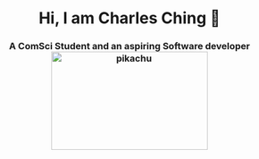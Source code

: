    <h1 align="center">Hi, I am Charles Ching 👋</h1>
    <h3 align="center">
      A ComSci Student and an aspiring Software developer
      <img
        src="https://giphy.com/embed/p4rlUyZC4AQzm"
        width="280"
        height="176"
        alt="pikachu"
      />
    </h3>

<!-- I'm Charles, a computer science student and a software developer. -->

<!--
**chaaals/chaaals** is a ✨ _special_ ✨ repository because its `README.md` (this file) appears on your GitHub profile.

Here are some ideas to get you started:

- 🔭 I’m currently working on ...
- 🌱 I’m currently learning ...
- 👯 I’m looking to collaborate on ...
- 🤔 I’m looking for help with ...
- 💬 Ask me about ...
- 📫 How to reach me: ...
- 😄 Pronouns: ...
- ⚡ Fun fact: ...
-->
